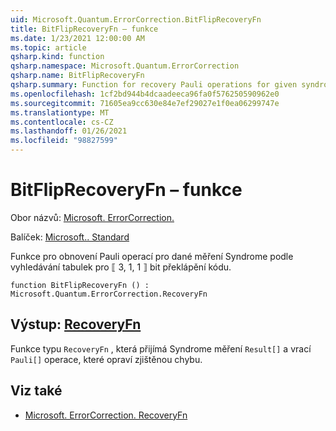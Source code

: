 ```yaml
---
uid: Microsoft.Quantum.ErrorCorrection.BitFlipRecoveryFn
title: BitFlipRecoveryFn – funkce
ms.date: 1/23/2021 12:00:00 AM
ms.topic: article
qsharp.kind: function
qsharp.namespace: Microsoft.Quantum.ErrorCorrection
qsharp.name: BitFlipRecoveryFn
qsharp.summary: Function for recovery Pauli operations for given syndrome measurement by table lookup for the ⟦3, 1, 1⟧ bit flip code.
ms.openlocfilehash: 1cf2bd944b4dcaadeeca96fa0f576250590962e0
ms.sourcegitcommit: 71605ea9cc630e84e7ef29027e1f0ea06299747e
ms.translationtype: MT
ms.contentlocale: cs-CZ
ms.lasthandoff: 01/26/2021
ms.locfileid: "98827599"
---
```

# <a name="bitfliprecoveryfn-function"></a>BitFlipRecoveryFn – funkce

Obor názvů: [Microsoft. ErrorCorrection.](xref:Microsoft.Quantum.ErrorCorrection)

Balíček: [Microsoft.. Standard](https://nuget.org/packages/Microsoft.Quantum.Standard)


Funkce pro obnovení Pauli operací pro dané měření Syndrome podle vyhledávání tabulek pro ⟦ 3, 1, 1 ⟧ bit překlápění kódu.

```qsharp
function BitFlipRecoveryFn () : Microsoft.Quantum.ErrorCorrection.RecoveryFn
```


## <a name="output--recoveryfn"></a>Výstup: [RecoveryFn](xref:Microsoft.Quantum.ErrorCorrection.RecoveryFn)

Funkce typu `RecoveryFn` , která přijímá Syndrome měření `Result[]` a vrací `Pauli[]` operace, které opraví zjištěnou chybu.

## <a name="see-also"></a>Viz také

- [Microsoft. ErrorCorrection. RecoveryFn](xref:Microsoft.Quantum.ErrorCorrection.RecoveryFn)